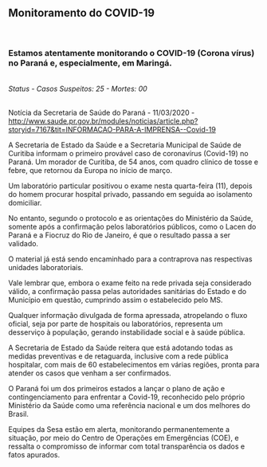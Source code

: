 ﻿---
layout: page-fullwidth
title: ""
#meta_title: "Duvidas? Entre em contato conosco"
subheadline: ""
#teaser: "Entre em contato conosco pelo e-mail #eres2020.uem@gmail.com"
permalink: "/covid/"
header:
   image_fullwidth: banner_eres2020.png
---

<h2>Monitoramento do COVID-19</h2>

<br>

<h3>Estamos atentamente monitorando o COVID-19 (Corona vírus) no Paraná e, especialmente, em Maringá.</h3>

<br><i>Status - Casos Suspeitos: 25 - Mortes: 00</i>

<br>Notícia da Secretaria de Saúde do Paraná - 11/03/2020 - http://www.saude.pr.gov.br/modules/noticias/article.php?storyid=7167&tit=INFORMACAO-PARA-A-IMPRENSA--Covid-19

A Secretaria de Estado da Saúde e a Secretaria Municipal de Saúde de Curitiba informam o primeiro provável caso de coronavírus (Covid-19) no Paraná. Um morador de Curitiba, de 54 anos, com quadro clínico de tosse e febre, que retornou da Europa no início de março.<br>

Um laboratório particular positivou o exame nesta quarta-feira (11), depois do homem procurar hospital privado, passando em seguida ao isolamento domiciliar.

No entanto, segundo o protocolo e as orientações do Ministério da Saúde, somente após a confirmação pelos laboratórios públicos, como o Lacen do Paraná e a Fiocruz do Rio de Janeiro, é que o resultado passa a ser validado.

O material já está sendo encaminhado para a contraprova nas respectivas unidades laboratoriais.

Vale lembrar que, embora o exame feito na rede privada seja considerado válido, a confirmação passa pelas autoridades sanitárias do Estado e do Município em questão, cumprindo assim o estabelecido pelo MS.


Qualquer informação divulgada de forma apressada, atropelando o fluxo oficial, seja por parte de hospitais ou laboratórios, representa um desserviço à população, gerando instabilidade social e à saúde pública.

A Secretaria de Estado da Saúde reitera que está adotando todas as medidas preventivas e de retaguarda, inclusive com a rede pública hospitalar, com mais de 60 estabelecimentos em várias regiões, pronta para atender os casos que venham a ser confirmados.

O Paraná foi um dos primeiros estados a lançar o plano de ação e contingenciamento para enfrentar a Covid-19, reconhecido pelo próprio Ministério da Saúde como uma referência nacional e um dos melhores do Brasil.

Equipes da Sesa estão em alerta, monitorando permanentemente a situação, por meio do Centro de Operações em Emergências (COE), e ressalta o compromisso de informar com total transparência os dados e fatos apurados.


<div class="row t30">	
	<img src="{{ site.urlimg }}promocao_apoio_logos.png" alt="" align="center">
</div><!-- /.row -->












